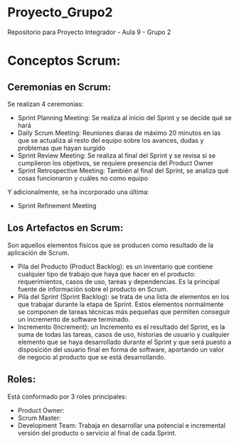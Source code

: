 # Proyecto_Grupo2
Repositorio para Proyecto Integrador - Aula 9 - Grupo 2

# Conceptos Scrum:

## Ceremonias en Scrum:

Se realizan 4 ceremonias:
- Sprint Planning Meeting: Se realiza al inicio del Sprint y se decide qué se hará
- Daily Scrum Meeting: Reuniones diaras de máximo 20 minutos en las que se actualiza al resto del equipo sobre los avances, dudas y problemas que hayan surgido
- Sprint Review Meeting: Se realiza al final del Sprint y se revisa si se cumplieron los objetivos, se requiere presencia del Product Owner
- Sprint Retrospective Meeting: También al final del Sprint, se analiza qué cosas funcionaron y cuáles no como equipo

Y adicionalmente, se ha incorporado una última:
- Sprint Refinement Meeting


## Los Artefactos en Scrum: 

Son aquellos elementos físicos que se producen como resultado de la aplicación de Scrum.
- Pila del Producto (Product Backlog): es un inventario que contiene cualquier tipo de trabajo que haya que hacer en el producto: requerimientos, casos de uso, tareas y dependencias. Es la principal fuente de información sobre el producto en Scrum.
- Pila del Sprint (Sprint Backlog): se trata de una lista de elementos en los que trabajar durante la etapa de Sprint. Estos elementos normalmente se componen de tareas técnicas más pequeñas que permiten conseguir un incremento de software terminado.
- Incremento (Increment): un Incremento es el resultado del Sprint, es la suma de todas las tareas, casos de uso, historias de usuario y cualquier elemento que se haya desarrollado durante el Sprint y que será puesto a disposición del usuario final en forma de software, aportando un valor de negocio al producto que se está desarrollando.

## Roles:
Está conformado por 3 roles principales: 
- Product Owner: 
- Scrum Master:  
- Development Team: Trabaja en desarrollar una potencial e incremental versión del producto o servicio al final de cada Sprint.

